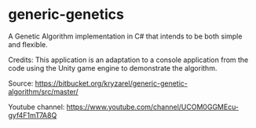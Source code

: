 # generic-genetics
A Genetic Algorithm implementation in C# that intends to be both simple and flexible.

Credits:
This application is an adaptation to a console application from the code using the Unity game engine to demonstrate the algorithm.

Source:
https://bitbucket.org/kryzarel/generic-genetic-algorithm/src/master/

Youtube channel:
https://www.youtube.com/channel/UCOM0GGMEcu-gyf4F1mT7A8Q

